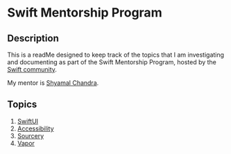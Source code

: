 # Swift Mentorship Program

## Description

This is a readMe designed to keep track of the topics that I am investigating and documenting as part of the Swift Mentorship Program, hosted by the [Swift community](swift.org). 

My mentor is [Shyamal Chandra](https://github.com/shyamalschandra).

## Topics

1. [SwiftUI](swiftui/index.md)
2. [Accessibility](./accessibility/index.md)
3. [Sourcery](./sourcery/index.md)
4. [Vapor](./vapor/index.md)